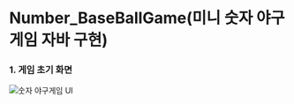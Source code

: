 # Number_BaseBallGame(미니 숫자 야구게임 자바 구현)



### 1. 게임 초기 화면
![숫자 야구게임 UI](https://user-images.githubusercontent.com/59963677/94366401-f36d5580-0112-11eb-9113-f2c349d1c088.png)
